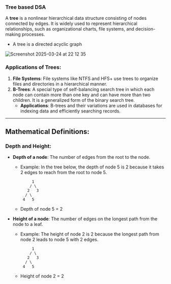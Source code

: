 ### Tree based DSA

A **tree** is a nonlinear hierarchical data structure consisting of nodes connected by edges. It is widely used to represent hierarchical relationships, such as organizational charts, file systems, and decision-making processes.

- A tree is a directed acyclic graph

![Screenshot 2025-03-24 at 22 12 35](https://github.com/user-attachments/assets/d96d2f0f-3e32-465c-90f5-32facaddc94a)

### Applications of Trees:
1. **File Systems**: File systems like NTFS and HFS+ use trees to organize files and directories in a hierarchical manner.
2. **B-Trees**: A special type of self-balancing search tree in which each node can contain more than one key and can have more than two children. It is a generalized form of the binary search tree.
   - **Applications**: B-trees and their variations are used in databases for indexing data and efficiently searching records.
---
## Mathematical Definitions:
### Depth and Height:
- **Depth of a node**: The number of edges from the root to the node.
  - Example: In the tree below, the depth of node 5 is 2 because it takes 2 edges to reach from the root to node 5.

    ```
         1
        / \
       2   3
      / \
     4   5
    ```
  - Depth of node 5 = 2

- **Height of a node**: The number of edges on the longest path from the node to a leaf.
  - Example: The height of node 2 is 2 because the longest path from node 2 leads to node 5 with 2 edges.

    ```
         1
        / \
       2   3
      / \
     4   5
    ```

  - Height of node 2 = 2

